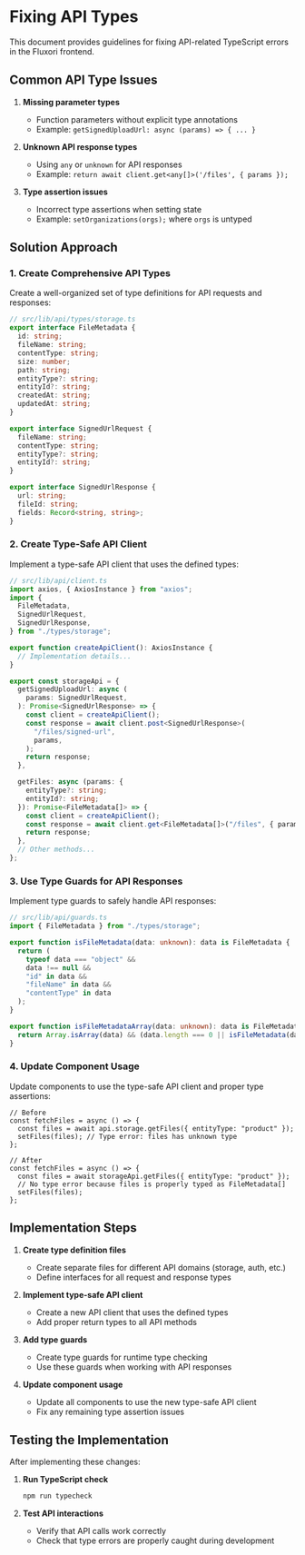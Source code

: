 # Fixing API Types

This document provides guidelines for fixing API-related TypeScript errors in the Fluxori frontend.

## Common API Type Issues

1. **Missing parameter types**

   - Function parameters without explicit type annotations
   - Example: `getSignedUploadUrl: async (params) => { ... }`

2. **Unknown API response types**

   - Using `any` or `unknown` for API responses
   - Example: `return await client.get<any[]>('/files', { params });`

3. **Type assertion issues**
   - Incorrect type assertions when setting state
   - Example: `setOrganizations(orgs);` where `orgs` is untyped

## Solution Approach

### 1. Create Comprehensive API Types

Create a well-organized set of type definitions for API requests and responses:

```typescript
// src/lib/api/types/storage.ts
export interface FileMetadata {
  id: string;
  fileName: string;
  contentType: string;
  size: number;
  path: string;
  entityType?: string;
  entityId?: string;
  createdAt: string;
  updatedAt: string;
}

export interface SignedUrlRequest {
  fileName: string;
  contentType: string;
  entityType?: string;
  entityId?: string;
}

export interface SignedUrlResponse {
  url: string;
  fileId: string;
  fields: Record<string, string>;
}
```

### 2. Create Type-Safe API Client

Implement a type-safe API client that uses the defined types:

```typescript
// src/lib/api/client.ts
import axios, { AxiosInstance } from "axios";
import {
  FileMetadata,
  SignedUrlRequest,
  SignedUrlResponse,
} from "./types/storage";

export function createApiClient(): AxiosInstance {
  // Implementation details...
}

export const storageApi = {
  getSignedUploadUrl: async (
    params: SignedUrlRequest,
  ): Promise<SignedUrlResponse> => {
    const client = createApiClient();
    const response = await client.post<SignedUrlResponse>(
      "/files/signed-url",
      params,
    );
    return response;
  },

  getFiles: async (params: {
    entityType?: string;
    entityId?: string;
  }): Promise<FileMetadata[]> => {
    const client = createApiClient();
    const response = await client.get<FileMetadata[]>("/files", { params });
    return response;
  },
  // Other methods...
};
```

### 3. Use Type Guards for API Responses

Implement type guards to safely handle API responses:

```typescript
// src/lib/api/guards.ts
import { FileMetadata } from "./types/storage";

export function isFileMetadata(data: unknown): data is FileMetadata {
  return (
    typeof data === "object" &&
    data !== null &&
    "id" in data &&
    "fileName" in data &&
    "contentType" in data
  );
}

export function isFileMetadataArray(data: unknown): data is FileMetadata[] {
  return Array.isArray(data) && (data.length === 0 || isFileMetadata(data[0]));
}
```

### 4. Update Component Usage

Update components to use the type-safe API client and proper type assertions:

```tsx
// Before
const fetchFiles = async () => {
  const files = await api.storage.getFiles({ entityType: "product" });
  setFiles(files); // Type error: files has unknown type
};

// After
const fetchFiles = async () => {
  const files = await storageApi.getFiles({ entityType: "product" });
  // No type error because files is properly typed as FileMetadata[]
  setFiles(files);
};
```

## Implementation Steps

1. **Create type definition files**

   - Create separate files for different API domains (storage, auth, etc.)
   - Define interfaces for all request and response types

2. **Implement type-safe API client**

   - Create a new API client that uses the defined types
   - Add proper return types to all API methods

3. **Add type guards**

   - Create type guards for runtime type checking
   - Use these guards when working with API responses

4. **Update component usage**
   - Update all components to use the new type-safe API client
   - Fix any remaining type assertion issues

## Testing the Implementation

After implementing these changes:

1. **Run TypeScript check**

   ```bash
   npm run typecheck
   ```

2. **Test API interactions**
   - Verify that API calls work correctly
   - Check that type errors are properly caught during development
